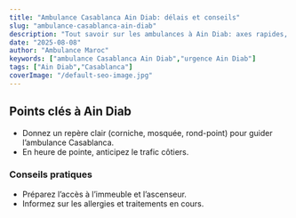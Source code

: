 ```yaml
---
title: "Ambulance Casablanca Ain Diab: délais et conseils"
slug: "ambulance-casablanca-ain-diab"
description: "Tout savoir sur les ambulances à Ain Diab: axes rapides, points de repère, conseils utiles pour gagner du temps."
date: "2025-08-08"
author: "Ambulance Maroc"
keywords: ["ambulance Casablanca Ain Diab","urgence Ain Diab"]
tags: ["Ain Diab","Casablanca"]
coverImage: "/default-seo-image.jpg"
---
```


## Points clés à Ain Diab

- Donnez un repère clair (corniche, mosquée, rond-point) pour guider l’ambulance Casablanca.
- En heure de pointe, anticipez le trafic côtiers.

### Conseils pratiques

- Préparez l’accès à l’immeuble et l’ascenseur.
- Informez sur les allergies et traitements en cours.
